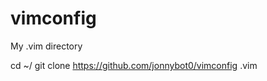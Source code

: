 vimconfig
=========

My .vim directory

cd ~/
git clone https://github.com/jonnybot0/vimconfig .vim
